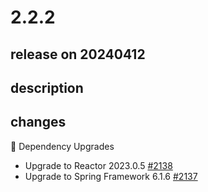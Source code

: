 # 2.2.2

## release on 20240412

## description

## changes

🔨 Dependency Upgrades

* Upgrade to Reactor 2023.0.5 <a href="https://github.com/spring-projects/spring-hateoas/issues/2138" data-hovercard-type="issue" data-hovercard-url="/spring-projects/spring-hateoas/issues/2138/hovercard">#2138</a>
* Upgrade to Spring Framework 6.1.6 <a href="https://github.com/spring-projects/spring-hateoas/issues/2137" data-hovercard-type="issue" data-hovercard-url="/spring-projects/spring-hateoas/issues/2137/hovercard">#2137</a>

